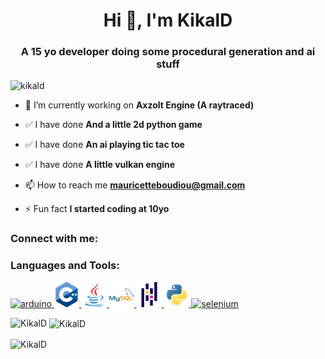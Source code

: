 <h1 align="center">Hi 👋, I'm KikalD</h1>
<h3 align="center">A 15 yo developer doing some procedural generation and ai stuff</h3>

<p align="left"> <img src="https://komarev.com/ghpvc/?username=kikald&label=Profile%20views&color=0e75b6&style=flat" alt="kikald" /> </p>

- 🔭 I’m currently working on **Axzolt Engine (A raytraced)**

- ✅ I have done **And a little 2d python game**

- ✅ I have done **An ai playing tic tac toe**

- ✅ I have done **A little vulkan engine**

- 📫 How to reach me **mauricetteboudiou@gmail.com**

- ⚡ Fun fact **I started coding at 10yo**

<h3 align="left">Connect with me:</h3>
<p align="left">
</p>

<h3 align="left">Languages and Tools:</h3>
<p align="left"> <a href="https://www.arduino.cc/" target="_blank" rel="noreferrer"> <img src="https://cdn.worldvectorlogo.com/logos/arduino-1.svg" alt="arduino" width="40" height="40"/> </a> <a href="https://www.w3schools.com/cpp/" target="_blank" rel="noreferrer"> <img src="https://raw.githubusercontent.com/devicons/devicon/master/icons/cplusplus/cplusplus-original.svg" alt="cplusplus" width="40" height="40"/> </a> <a href="https://www.java.com" target="_blank" rel="noreferrer"> <img src="https://raw.githubusercontent.com/devicons/devicon/master/icons/java/java-original.svg" alt="java" width="40" height="40"/> </a> <a href="https://www.mysql.com/" target="_blank" rel="noreferrer"> <img src="https://raw.githubusercontent.com/devicons/devicon/master/icons/mysql/mysql-original-wordmark.svg" alt="mysql" width="40" height="40"/> </a> <a href="https://pandas.pydata.org/" target="_blank" rel="noreferrer"> <img src="https://raw.githubusercontent.com/devicons/devicon/2ae2a900d2f041da66e950e4d48052658d850630/icons/pandas/pandas-original.svg" alt="pandas" width="40" height="40"/> </a> <a href="https://www.python.org" target="_blank" rel="noreferrer"> <img src="https://raw.githubusercontent.com/devicons/devicon/master/icons/python/python-original.svg" alt="python" width="40" height="40"/> </a> <a href="https://www.selenium.dev" target="_blank" rel="noreferrer"> <img src="https://raw.githubusercontent.com/detain/svg-logos/780f25886640cef088af994181646db2f6b1a3f8/svg/selenium-logo.svg" alt="selenium" width="40" height="40"/> </a> </p>

<p><img align="left" src="https://github-readme-stats.vercel.app/api/top-langs?username=KikalD&show_icons=true&locale=en&layout=compact" alt="KikalD" /></p>

<p>&nbsp;<img align="center" src="https://github-readme-stats.vercel.app/api?username=KikalD&show_icons=true&locale=en" alt="KikalD" /></p>

<p><img align="center" src="https://github-readme-streak-stats.herokuapp.com/?user=KikalD&" alt="KikalD" /></p>
